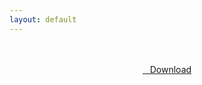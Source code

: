 ```yaml
---
layout: default
---
```


<br />

<br />

<center>
<a href="https://drive.google.com/uc?authuser=0&id=1uDne530xeN5yuDqw3EbEzxcMGnR8xkHF&export=download" class="hbt"><i class="fa fa-chevron-down" aria-hidden="true"></i>&nbsp; &nbsp;Download</a>
</center><br />

<br />
